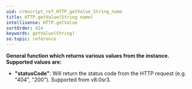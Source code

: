 ```yaml
---
uid: crmscript_ref_HTTP_getValue_String_name
title: HTTP.getValue(String name)
intellisense: HTTP.getValue
sortOrder: 414
keywords: getValue(String)
so.topic: reference
---
```



   
**General function which returns various values from the instance. Supported values are:**   
- <b>"statusCode"</b>: Will return the status code from the HTTP request (e.g. "404", "200"). Supported from v8.0sr3.



